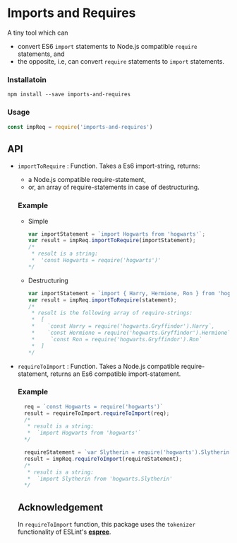 # Imports and Requires
A tiny tool which can
- convert ES6 `import` statements to Node.js compatible `require` statements, and
- the opposite, i.e, can convert `require` statements to `import` statements.

### Installatoin
    npm install --save imports-and-requires
### Usage
```js
const impReq = require('imports-and-requires') 
```

## API
- `importToRequire` : Function. Takes a Es6 import-string, returns:
  - a Node.js compatible require-statement, 
  - or, an array of require-statements in case of destructuring.
  ### Example 
  - Simple
    ```js
    var importStatement = `import Hogwarts from 'hogwarts'`;
    var result = impReq.importToRequire(importStatement);
    /*
     * result is a string:
     *  'const Hogwarts = require('hogwarts')'
    */
    ```

  - Destructuring
    ```js
    var importStatement = `import { Harry, Hermione, Ron } from 'hogwarts'`;
    var result = impReq.importToRequire(statement);
    /*
     * result is the following array of require-strings:
     *  [ 
     *    `const Harry = require('hogwarts.Gryffindor').Harry`,
     *    `const Hermione = require('hogwarts.Gryffindor').Hermione`,
     *     `const Ron = require('hogwarts.Gryffindor').Ron` 
     *  ]
    */ 
    ```

- `requireToImport` : Function. Takes a Node.js compatible require-statement, returns an Es6 compatible import-statement.
  ### Example
  ```js
    req = `const Hogwarts = require('hogwarts')`
    result = requireToImport.requireToImport(req);
    /*
     * result is a string:
     *  `import Hogwarts from 'hogwarts'`
    */
  ```

  ```js
    requireStatement = `var Slytherin = require('hogwarts').Slytherin`
    result = impReq.requireToImport(requireStatement);
    /*
     * result is a string:
     *  `import Slytherin from 'hogwarts.Slytherin'
    */
  ```
  ## Acknowledgement 
  In `requireToImport` function, this package uses the `tokenizer` functionality of ESLint's [**espree**](https://github.com/eslint/espree). 
